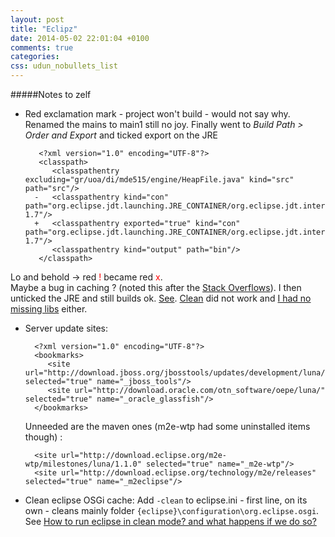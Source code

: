 ```yaml
---
layout: post
title: "Eclipz"
date: 2014-05-02 22:01:04 +0100
comments: true
categories:
css: udun_nobullets_list
---
```


#####Notes to zelf

- Red exclamation mark - project won't build - would not say why. Renamed the mains to main1 still no joy.
 Finally went to _Build Path > Order and Export_ and ticked export on the JRE

    	 <?xml version="1.0" encoding="UTF-8"?>
    	 <classpath>
    		<classpathentry excluding="gr/uoa/di/mde515/engine/HeapFile.java" kind="src" path="src"/>
    	-	<classpathentry kind="con" path="org.eclipse.jdt.launching.JRE_CONTAINER/org.eclipse.jdt.internal.debug.ui.launcher.StandardVMType/JavaSE-1.7"/>
    	+	<classpathentry exported="true" kind="con" path="org.eclipse.jdt.launching.JRE_CONTAINER/org.eclipse.jdt.internal.debug.ui.launcher.StandardVMType/JavaSE-1.7"/>
    		<classpathentry kind="output" path="bin"/>
    	 </classpath>
Lo and behold -> red <span style="color:red">!</span> became red <span style="color:red">x</span>.<br/>
Maybe a bug in caching ? (noted this after the [Stack Overflows](https://bugs.eclipse.org/bugs/show_bug.cgi?id=433927)). I then unticked the JRE and still builds ok. [See](http://www.scottdstrader.com/blog/ether_archives/000921.html). [Clean](http://stackoverflow.com/questions/3632632/the-project-cannot-be-built-until-the-build-path-errors-are-resolved) did not work and [I had no missing libs](http://stackoverflow.com/questions/12784078/error-in-eclipse-the-project-cannot-be-built-until-build-path-errors-are-resol) either.

- Server update sites:

		<?xml version="1.0" encoding="UTF-8"?>
		<bookmarks>
		   <site url="http://download.jboss.org/jbosstools/updates/development/luna/" selected="true" name="_jboss_tools"/>
		   <site url="http://download.oracle.com/otn_software/oepe/luna/" selected="true" name="_oracle_glassfish"/>
		</bookmarks>
  Unneeded are the maven ones (m2e-wtp had some uninstalled items though) :

		<site url="http://download.eclipse.org/m2e-wtp/milestones/luna/1.1.0" selected="true" name="_m2e-wtp"/>
		<site url="http://download.eclipse.org/technology/m2e/releases" selected="true" name="_m2eclipse"/>


- Clean eclipse OSGi cache: Add `-clean` to eclipse.ini - first line, on its own - cleans mainly folder `{eclipse}\configuration\org.eclipse.osgi`. See [How to run eclipse in clean mode? and what happens if we do so?][1]

  [1]: http://stackoverflow.com/questions/2030064/how-to-run-eclipse-in-clean-mode-and-what-happens-if-we-do-so
